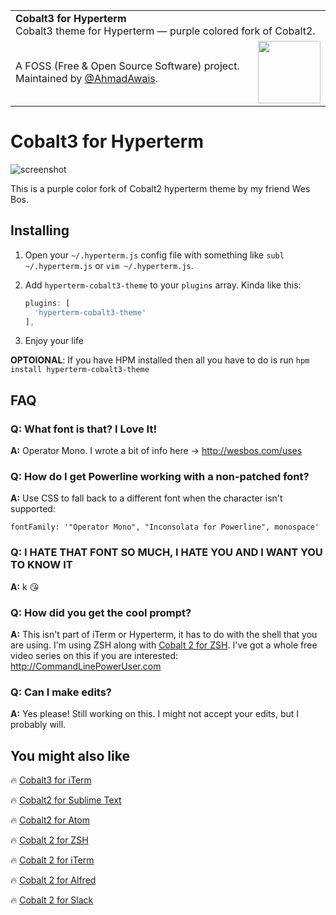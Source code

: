 
<table width='100%'>
    <tr>
        <td align='left' width='100%' colspan='2'>
            <strong>Cobalt3 for Hyperterm</strong><br />
            Cobalt3 theme for Hyperterm — purple colored fork of Cobalt2.
        </td>
    </tr>
    <tr>
        <td>
            A FOSS (Free & Open Source Software) project. Maintained by <a href='https://github.com/ahmadawais'>@AhmadAwais</a>.
        </td>
        <td align='center'>
            <a href='https://AhmadAwais.com/'>
                <img src='https://i.imgur.com/Asg4d3k.png' width='100' />
            </a>
        </td>
    </tr>
</table>

# Cobalt3 for Hyperterm

![screenshot](https://i.imgur.com/V6mRtZ3.png)

This is a purple color fork of Cobalt2 hyperterm theme by my friend Wes Bos.

## Installing

1. Open your `~/.hyperterm.js` config file with something like `subl ~/.hyperterm.js` or `vim ~/.hyperterm.js`.
2. Add `hyperterm-cobalt3-theme` to your `plugins` array. Kinda like this:

	```js
	plugins: [
	  'hyperterm-cobalt3-theme'
	],
	```
3. Enjoy your life

__OPTOIONAL__: If you have HPM installed then all you have to do is run `hpm install hyperterm-cobalt3-theme`

## FAQ

### Q: What font is that? I Love It!
**A:** Operator Mono. I wrote a bit of info here → <http://wesbos.com/uses>

### Q: How do I get Powerline working with a non-patched font?
**A:** Use CSS to fall back to a different font when the character isn't supported:

```
fontFamily: '"Operator Mono", "Inconsolata for Powerline", monospace'
```

### Q: I HATE THAT FONT SO MUCH, I HATE YOU AND I WANT YOU TO KNOW IT
**A:** k 😘

### Q: How did you get the cool prompt?
**A:** This isn't part of iTerm or Hyperterm, it has to do with the shell that you are using. I'm using ZSH along with [Cobalt 2 for ZSH](https://github.com/wesbos/Cobalt2-iterm/). I've got a whole free video series on this if you are interested:  <http://CommandLinePowerUser.com>

### Q: Can I make edits?
**A:** Yes please! Still working on this. I might not accept your edits, but I probably will.

## You might also like

🔥 [Cobalt3 for iTerm](https://github.com/ahmadawais/Cobalt3-iTerm)

🔥 [Cobalt2 for Sublime Text](https://github.com/wesbos/Cobalt2)

🔥 [Cobalt2 for Atom](https://github.com/wesbos/cobalt2-atom)

🔥 [Cobalt 2 for ZSH](https://github.com/wesbos/Cobalt2-iterm/)

🔥 [Cobalt 2 for iTerm](https://github.com/wesbos/Cobalt2-iterm/)

🔥 [Cobalt 2 for Alfred](https://github.com/wesbos/Cobalt2-Alfred-Theme)

🔥 [Cobalt 2 for Slack](https://github.com/wesbos/Cobalt2-slack)

